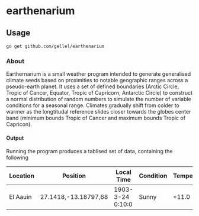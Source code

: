 # earthenarium

## Usage
`go get github.com/gellel/earthenarium`

### About 
Earthernarium is a small weather program intended to generate generalised climate seeds based on proximities to notable geographic ranges across a pseudo-earth planet. It uses a set of defined boundaries (Arctic Circle, Tropic of Cancer, Equator, Tropic of Capricorn, Antarctic Circle) to construct a normal distribution of random numbers to simulate the number of variable conditions for a seasonal range. Climates gradually shift from colder to warmer as the longtitudal reference slides closer towards the globes center band (minimum bounds Tropic of Cancer and maximum bounds Tropic of Capricon). 

#### Output
Running the program produces a tablised set of data, containing the following

| Location | Position             | Local Time       | Condition | Temperature | Pressure   | Humidity | Season | Region           |
|----------|----------------------|------------------|-----------|-------------|------------|----------|--------|------------------|
| El Aauin | 27.1418,-13.18797,68 | 1903-3-24 0:10:0 | Sunny     | +11.0       | 1005.10767 | 58.1     | Spring | Tropic of Cancer |
